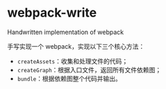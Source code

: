 # webpack-write

Handwritten implementation of webpack

手写实现一个 webpack，实现以下三个核心方法：

- `createAssets`：收集和处理文件的代码；
- `createGraph`：根据入口文件，返回所有文件依赖图；
- `bundle`：根据依赖图整个代码并输出。
